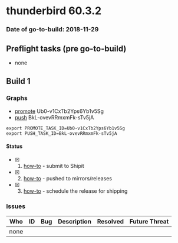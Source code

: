 # thunderbird 60.3.2

### Date of go-to-build: 2018-11-29

## Preflight tasks (pre go-to-build)
- none

## Build 1  

### Graphs
* [promote](https://tools.taskcluster.net/push-inspector/#/Ub0-v1CxTb2Yps6Yb1v5Sg) Ub0-v1CxTb2Yps6Yb1v5Sg
* [push](https://tools.taskcluster.net/push-inspector/#/BkL-ovevRRmxmFk-sTv5jA) BkL-ovevRRmxmFk-sTv5jA
```
export PROMOTE_TASK_ID=Ub0-v1CxTb2Yps6Yb1v5Sg
export PUSH_TASK_ID=BkL-ovevRRmxmFk-sTv5jA
```


#### Status
- [x] 1.  [how-to](https://wiki.mozilla.org/Release:Release_Automation_on_Mercurial:Starting_a_Release#Submit_to_Ship_It)  - submit to Shipit
- [x] 2.  [how-to](https://github.com/mozilla-releng/releasewarrior-2.0/blob/master/docs/release-promotion/desktop/howto.md#push-artifacts-to-releases-directory)  - pushed to mirrors/releases
- [x] 3.  [how-to](https://github.com/mozilla-releng/releasewarrior-2.0/blob/master/docs/release-promotion/desktop/howto.md#ship-the-release)  - schedule the release for shipping

### Issues
| Who                 | ID               | Bug                                                                 | Description                | Resolved                | Future Threat                |
| ------------------- | ---------------- | ------------------------------------------------------------------- | -------------------------- | ----------------------- | ---------------------------- |
| none | | | | | |

